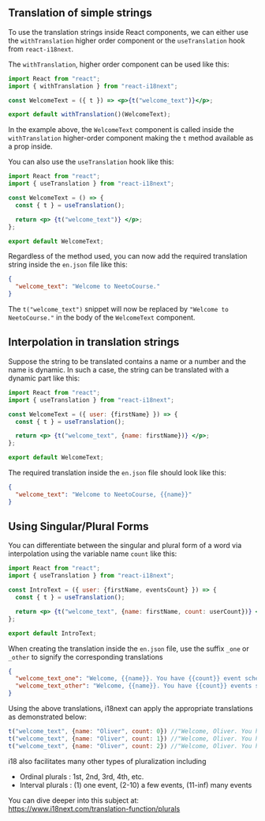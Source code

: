 ## Translation of simple strings

To use the translation strings inside React components, we can either use the `withTranslation` higher order component or the `useTranslation` hook from `react-i18next`.

The `withTranslation`, higher order component can be used like this:

```jsx
import React from "react";
import { withTranslation } from "react-i18next";

const WelcomeText = ({ t }) => <p>{t("welcome_text")}</p>;

export default withTranslation()(WelcomeText);
```

In the example above, the `WelcomeText` component is called inside the `withTranslation` higher-order component making the `t` method available as a prop inside.

You can also use the `useTranslation` hook like this:

```jsx
import React from "react";
import { useTranslation } from "react-i18next";

const WelcomeText = () => {
  const { t } = useTranslation();

  return <p> {t("welcome_text")} </p>;
};

export default WelcomeText;
```

Regardless of the method used, you can now add the required translation string inside the `en.json` file like this:

```json
{
  "welcome_text": "Welcome to NeetoCourse."
}
```

The `t("welcome_text")` snippet will now be replaced by `"Welcome to NeetoCourse."` in the body of the `WelcomeText` component.

## Interpolation in translation strings

Suppose the string to be translated contains a name or a number and the name is dynamic. In such a case, the string can be translated with a dynamic part like this:

```jsx
import React from "react";
import { useTranslation } from "react-i18next";

const WelcomeText = ({ user: {firstName} }) => {
  const { t } = useTranslation();

  return <p> {t("welcome_text", {name: firstName})} </p>;
};

export default WelcomeText;
```

The required translation inside the `en.json` file should look like this:

```json
{
  "welcome_text": "Welcome to NeetoCourse, {{name}}"
}
```

## Using Singular/Plural Forms

You can differentiate between the singular and plural form of a word via interpolation using the variable name `count` like this:

```jsx
import React from "react";
import { useTranslation } from "react-i18next";

const IntroText = ({ user: {firstName, eventsCount} }) => {
  const { t } = useTranslation();

  return <p> {t("welcome_text", {name: firstName, count: userCount})} </p>;
};

export default IntroText;
```

When creating the translation inside the `en.json` file, use the suffix `_one` or `_other` to signify the corresponding translations

```json
{
  "welcome_text_one": "Welcome, {{name}}. You have {{count}} event scheduled.",
  "welcome_text_other": "Welcome, {{name}}. You have {{count}} events scheduled."
}
```

Using the above translations, i18next can apply the appropriate translations as demonstrated below:

```jsx
t("welcome_text", {name: "Oliver", count: 0}) //"Welcome, Oliver. You have 0 events scheduled."
t("welcome_text", {name: "Oliver", count: 1}) //"Welcome, Oliver. You have 1 event scheduled."
t("welcome_text", {name: "Oliver", count: 2}) //"Welcome, Oliver. You have 2 events scheduled."
```

i18 also facilitates many other types of pluralization including
  - Ordinal plurals : 1st, 2nd, 3rd, 4th, etc.
  - Interval plurals : (1) one event, (2-10) a few events, (11-inf) many events

You can dive deeper into this subject at: https://www.i18next.com/translation-function/plurals